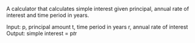A calculator that calculates simple interest given principal, annual rate of interest and time period in years.

Input:
  p, principal amount
  t, time period in years
  r, annual rate of interest
Output:
   simple interest = p*t*r
